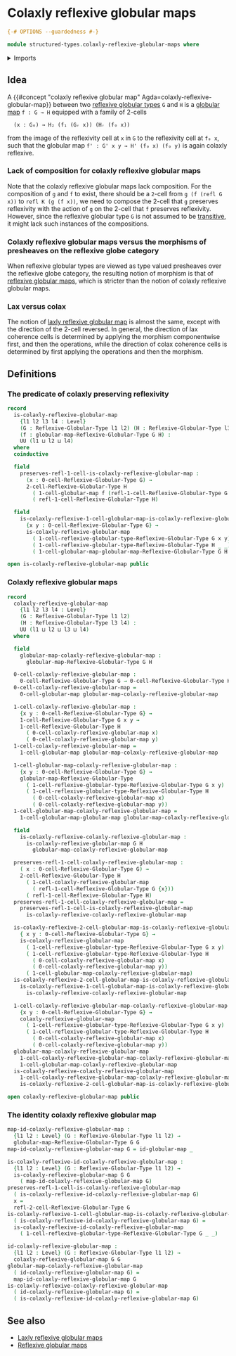 # Colaxly reflexive globular maps

```agda
{-# OPTIONS --guardedness #-}

module structured-types.colaxly-reflexive-globular-maps where
```

<details><summary>Imports</summary>

```agda
open import foundation.universe-levels

open import structured-types.globular-maps
open import structured-types.reflexive-globular-types
```

</details>

## Idea

A
{{#concept "colaxly reflexive globular map" Agda=colaxly-reflexive-globular-map}}
between two
[reflexive globular types](structured-types.reflexive-globular-types.md) `G` and
`H` is a [globular map](structured-types.globular-maps.md) `f : G → H` equipped
with a family of 2-cells

```text
  (x : G₀) → H₂ (f₁ (Gᵣ x)) (Hᵣ (f₀ x))
```

from the image of the reflexivity cell at `x` in `G` to the reflexivity cell at
`f₀ x`, such that the globular map `f' : G' x y → H' (f₀ x) (f₀ y)` is again
colaxly reflexive.

### Lack of composition for colaxly reflexive globular maps

Note that the colaxly reflexive globular maps lack composition. For the
composition of `g` and `f` to exist, there should be a `2`-cell from
`g (f (refl G x))` to `refl K (g (f x))`, we need to compose the 2-cell that `g`
preserves reflexivity with the action of `g` on the 2-cell that `f` preserves
reflexivity. However, since the reflexive globular type `G` is not assumed to be
[transitive](structured-types.transitive-globular-types.md), it might lack such
instances of the compositions.

### Colaxly reflexive globular maps versus the morphisms of presheaves on the reflexive globe category

When reflexive globular types are viewed as type valued presheaves over the
reflexive globe category, the resulting notion of morphism is that of
[reflexive globular maps](structured-types.reflexive-globular-maps.md), which is
stricter than the notion of colaxly reflexive globular maps.

### Lax versus colax

The notion of
[laxly reflexive globular map](structured-types.laxly-reflexive-globular-maps.md)
is almost the same, except with the direction of the 2-cell reversed. In
general, the direction of lax coherence cells is determined by applying the
morphism componentwise first, and then the operations, while the direction of
colax coherence cells is determined by first applying the operations and then
the morphism.

## Definitions

### The predicate of colaxly preserving reflexivity

```agda
record
  is-colaxly-reflexive-globular-map
    {l1 l2 l3 l4 : Level}
    (G : Reflexive-Globular-Type l1 l2) (H : Reflexive-Globular-Type l3 l4)
    (f : globular-map-Reflexive-Globular-Type G H) :
    UU (l1 ⊔ l2 ⊔ l4)
  where
  coinductive

  field
    preserves-refl-1-cell-is-colaxly-reflexive-globular-map :
      (x : 0-cell-Reflexive-Globular-Type G) →
      2-cell-Reflexive-Globular-Type H
        ( 1-cell-globular-map f (refl-1-cell-Reflexive-Globular-Type G {x}))
        ( refl-1-cell-Reflexive-Globular-Type H)

  field
    is-colaxly-reflexive-1-cell-globular-map-is-colaxly-reflexive-globular-map :
      {x y : 0-cell-Reflexive-Globular-Type G} →
      is-colaxly-reflexive-globular-map
        ( 1-cell-reflexive-globular-type-Reflexive-Globular-Type G x y)
        ( 1-cell-reflexive-globular-type-Reflexive-Globular-Type H _ _)
        ( 1-cell-globular-map-globular-map-Reflexive-Globular-Type G H f)

open is-colaxly-reflexive-globular-map public
```

### Colaxly reflexive globular maps

```agda
record
  colaxly-reflexive-globular-map
    {l1 l2 l3 l4 : Level}
    (G : Reflexive-Globular-Type l1 l2)
    (H : Reflexive-Globular-Type l3 l4) :
    UU (l1 ⊔ l2 ⊔ l3 ⊔ l4)
  where

  field
    globular-map-colaxly-reflexive-globular-map :
      globular-map-Reflexive-Globular-Type G H

  0-cell-colaxly-reflexive-globular-map :
    0-cell-Reflexive-Globular-Type G → 0-cell-Reflexive-Globular-Type H
  0-cell-colaxly-reflexive-globular-map =
    0-cell-globular-map globular-map-colaxly-reflexive-globular-map

  1-cell-colaxly-reflexive-globular-map :
    {x y : 0-cell-Reflexive-Globular-Type G} →
    1-cell-Reflexive-Globular-Type G x y →
    1-cell-Reflexive-Globular-Type H
      ( 0-cell-colaxly-reflexive-globular-map x)
      ( 0-cell-colaxly-reflexive-globular-map y)
  1-cell-colaxly-reflexive-globular-map =
    1-cell-globular-map globular-map-colaxly-reflexive-globular-map

  1-cell-globular-map-colaxly-reflexive-globular-map :
    {x y : 0-cell-Reflexive-Globular-Type G} →
    globular-map-Reflexive-Globular-Type
      ( 1-cell-reflexive-globular-type-Reflexive-Globular-Type G x y)
      ( 1-cell-reflexive-globular-type-Reflexive-Globular-Type H
        ( 0-cell-colaxly-reflexive-globular-map x)
        ( 0-cell-colaxly-reflexive-globular-map y))
  1-cell-globular-map-colaxly-reflexive-globular-map =
    1-cell-globular-map-globular-map globular-map-colaxly-reflexive-globular-map

  field
    is-colaxly-reflexive-colaxly-reflexive-globular-map :
      is-colaxly-reflexive-globular-map G H
        globular-map-colaxly-reflexive-globular-map

  preserves-refl-1-cell-colaxly-reflexive-globular-map :
    ( x : 0-cell-Reflexive-Globular-Type G) →
    2-cell-Reflexive-Globular-Type H
      ( 1-cell-colaxly-reflexive-globular-map
        ( refl-1-cell-Reflexive-Globular-Type G {x}))
      ( refl-1-cell-Reflexive-Globular-Type H)
  preserves-refl-1-cell-colaxly-reflexive-globular-map =
    preserves-refl-1-cell-is-colaxly-reflexive-globular-map
      is-colaxly-reflexive-colaxly-reflexive-globular-map

  is-colaxly-reflexive-2-cell-globular-map-is-colaxly-reflexive-globular-map :
    { x y : 0-cell-Reflexive-Globular-Type G} →
    is-colaxly-reflexive-globular-map
      ( 1-cell-reflexive-globular-type-Reflexive-Globular-Type G x y)
      ( 1-cell-reflexive-globular-type-Reflexive-Globular-Type H
        ( 0-cell-colaxly-reflexive-globular-map x)
        ( 0-cell-colaxly-reflexive-globular-map y))
      ( 1-cell-globular-map-colaxly-reflexive-globular-map)
  is-colaxly-reflexive-2-cell-globular-map-is-colaxly-reflexive-globular-map =
    is-colaxly-reflexive-1-cell-globular-map-is-colaxly-reflexive-globular-map
      is-colaxly-reflexive-colaxly-reflexive-globular-map

  1-cell-colaxly-reflexive-globular-map-colaxly-reflexive-globular-map :
    {x y : 0-cell-Reflexive-Globular-Type G} →
    colaxly-reflexive-globular-map
      ( 1-cell-reflexive-globular-type-Reflexive-Globular-Type G x y)
      ( 1-cell-reflexive-globular-type-Reflexive-Globular-Type H
        ( 0-cell-colaxly-reflexive-globular-map x)
        ( 0-cell-colaxly-reflexive-globular-map y))
  globular-map-colaxly-reflexive-globular-map
    1-cell-colaxly-reflexive-globular-map-colaxly-reflexive-globular-map =
    1-cell-globular-map-colaxly-reflexive-globular-map
  is-colaxly-reflexive-colaxly-reflexive-globular-map
    1-cell-colaxly-reflexive-globular-map-colaxly-reflexive-globular-map =
    is-colaxly-reflexive-2-cell-globular-map-is-colaxly-reflexive-globular-map

open colaxly-reflexive-globular-map public
```

### The identity colaxly reflexive globular map

```agda
map-id-colaxly-reflexive-globular-map :
  {l1 l2 : Level} (G : Reflexive-Globular-Type l1 l2) →
  globular-map-Reflexive-Globular-Type G G
map-id-colaxly-reflexive-globular-map G = id-globular-map _

is-colaxly-reflexive-id-colaxly-reflexive-globular-map :
  {l1 l2 : Level} (G : Reflexive-Globular-Type l1 l2) →
  is-colaxly-reflexive-globular-map G G
    ( map-id-colaxly-reflexive-globular-map G)
preserves-refl-1-cell-is-colaxly-reflexive-globular-map
  ( is-colaxly-reflexive-id-colaxly-reflexive-globular-map G)
  x =
  refl-2-cell-Reflexive-Globular-Type G
is-colaxly-reflexive-1-cell-globular-map-is-colaxly-reflexive-globular-map
  ( is-colaxly-reflexive-id-colaxly-reflexive-globular-map G) =
  is-colaxly-reflexive-id-colaxly-reflexive-globular-map
    ( 1-cell-reflexive-globular-type-Reflexive-Globular-Type G _ _)

id-colaxly-reflexive-globular-map :
  {l1 l2 : Level} (G : Reflexive-Globular-Type l1 l2) →
  colaxly-reflexive-globular-map G G
globular-map-colaxly-reflexive-globular-map
  ( id-colaxly-reflexive-globular-map G) =
  map-id-colaxly-reflexive-globular-map G
is-colaxly-reflexive-colaxly-reflexive-globular-map
  ( id-colaxly-reflexive-globular-map G) =
  ( is-colaxly-reflexive-id-colaxly-reflexive-globular-map G)
```

## See also

- [Laxly reflexive globular maps](structured-types.laxly-reflexive-globular-maps.md)
- [Reflexive globular maps](structured-types.reflexive-globular-maps.md)
